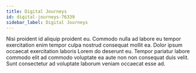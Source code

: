 ```yaml
---
title: Digital Journeys
id: digital-journeys-76339
sidebar_label: Digital Journeys
---
```


Nisi proident id aliquip proident eu. Commodo nulla ad labore eu tempor exercitation enim tempor culpa nostrud consequat mollit ea. Dolor ipsum occaecat exercitation laboris Lorem do deserunt eu. Tempor pariatur labore commodo elit ad commodo voluptate ea aute non non consequat duis velit. Sunt consectetur ad voluptate laborum veniam occaecat esse ad.

